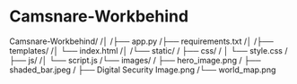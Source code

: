 # Camsnare-Workbehind

Camsnare-Workbehind/
/│
/├── app.py
/├── requirements.txt
/│
/├── templates/
/│   └── index.html
/│
/└── static/
 /   ├── css/
  /  │   └── style.css
   / ├── js/
    /│   └── script.js
    /└── images/
     /   ├── hero_image.png
      /  ├── shaded_bar.jpeg
       / ├── Digital Security Image.png
        /└── world_map.png
